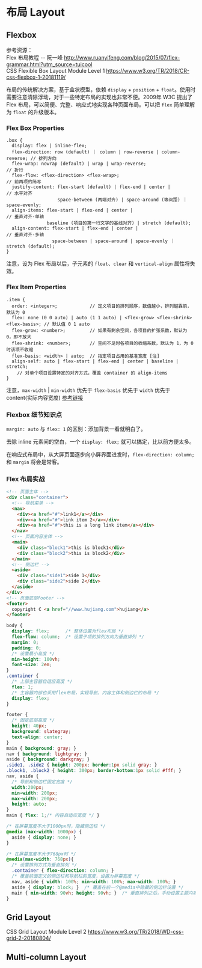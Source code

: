 # 布局 Layout




## Flexbox

参考资源：  
Flex 布局教程 -- 阮一峰 http://www.ruanyifeng.com/blog/2015/07/flex-grammar.html?utm_source=tuicool  
CSS Flexible Box Layout Module Level 1 https://www.w3.org/TR/2018/CR-css-flexbox-1-20181119/

布局的传统解决方案，基于盒状模型，依赖 `display` + `position` + `float`。使用时需要注意清除浮动，对于一些特定布局的实现也非常不便。2009年 W3C 提出了 Flex 布局，可以简便、完整、响应式地实现各种页面布局。可以把 `flex` 简单理解为 `float` 的升级版本。

### Flex Box Properties

```less
.box {
  display: flex | inline-flex;
  flex-direction: row (default) ｜ column | row-reverse | column-reverse; // 排列方向
  flex-wrap: nowrap (default) | wrap | wrap-reverse;                      // 折行
  flex-flow: <flex-direction> <flex-wrap>;                                // 前两项的简写
  justify-content: flex-start (default) | flex-end | center |             // 水平对齐
                   space-between (两端对齐) | space-around (等间距) ｜ space-evenly;
  align-items: flex-start | flex-end | center |                           // 垂直对齐-单轴
               baseline (项目的第一行文字的基线对齐) | stretch (default);
  align-content: flex-start | flex-end | center |                         // 垂直对齐-多轴
                 space-between | space-around | space-evenly ｜ stretch (default);
}
```

注意，设为 Flex 布局以后，子元素的 `float`、`clear` 和 `vertical-align` 属性将失效。

### Flex Item Properties

```less
.item {
  order: <integer>;            // 定义项目的排列顺序，数值越小，排列越靠前，默认为 0
  flex: none (0 0 auto) | auto (1 1 auto) | <flex-grow> <flex-shrink> <flex-basis>; // 默认值 0 1 auto
  flex-grow: <number>;         // 如果有剩余空间，各项目的扩张系数，默认为 0，即不放大
  flex-shrink: <number>;       // 空间不足时各项目的收缩系数，默认为 1，为 0 时该项不收缩
  flex-basis: <width> | auto;  // 指定项目占用的基准宽度 [注]
  align-self: auto | flex-start | flex-end | center | baseline | stretch;
    // 对单个项目设置特定的对齐方式，覆盖 container 的 align-items
}
```

注意，`max-width` | `min-width` 优先于 `flex-basis` 优先于 `width` 优先于 content(实际内容宽度)  [参考链接](https://www.jianshu.com/p/17b1b445ecd4)

### Flexbox 细节知识点

`margin: auto` 与 `flex: 1` 的区别：添加背景一看就明白了。

去除 inline 元素间的空白，一个 `display: flex;` 就可以搞定，比以前方便太多。

在响应式布局中，从大屏页面逐步向小屏界面进发时，`flex-direction: column;` 和 `margin` 将会是常客。

### Flex 布局实战

```html
<!-- 页面主体 -->
<div class="container">
  <!-- 导航菜单 -->
  <nav>
    <div><a href="#">link1</a></div>
    <div><a href="#">link item 2</a></div>
    <div><a href="#">this is a long link item</a></div>
  </nav>
  <!-- 页面内容主体 -->
  <main>
    <div class="block1">this is block1</div>
    <div class="block2">this is block2</div>
  </main>
  <!-- 侧边栏 -->
  <aside>
    <div class="side1">side 1</div>
    <div class="side2">side 2</div>
  </aside>
</div>
<!-- 页面底部footer -->
<footer>
  copyright C <a href="//www.hujiang.com">hujiang</a>
</footer>
```

```css
body {
  display: flex;      /* 整体设置为flex布局 */
  flex-flow: column;  /* 设置子项的排列方向为垂直排列 */
  margin: 0;
  padding: 0;
  /* 设置最小高度 */
  min-height: 100vh;
  font-size: 2em;
}
.container {
  /* 上部主容器自适应高度 */
  flex: 1;
  /* 主容器内部也采用flex布局，实现导航，内容主体和侧边栏的布局 */
  display: flex;
}

footer {
  /* 固定底部高度 */
  height: 40px;
  background: slategray;
  text-align: center;
}
main { background: gray; }
nav { background: lightgray; }
aside { background: darkgray; }
.side1, .side2 { height: 200px; border:1px solid gray; }
.block1, .block2 { height: 300px; border-bottom:1px solid #fff; }
nav, aside {
  /* 导航和侧边栏固定宽度 */
  width:200px;
  min-width: 200px;
  max-width: 200px;
  height: auto;
}
main { flex: 1;/* 内容自适应宽度 */ }

/* 在屏幕宽度不大于1000px时，隐藏侧边栏 */
@media (max-width: 1000px) {
  aside { display: none; }
}

/* 在屏幕宽度不大于768px时 */
@media(max-width: 768px){
  /* 设置排列方式为垂直排列 */
  .container { flex-direction: column; }
  /* 覆盖前面定义的侧边栏和导航栏的宽度，设置为屏幕宽度 */
  nav, aside { width: 100%; min-width: 100%; max-width: 100%; }
  aside { display: block; }  /* 覆盖在前一个@media中隐藏的侧边栏设置 */
  main { min-width: 90vh; height: 90vh; }  /* 垂直排列之后，手动设置主题内容的高度 */
}
```

## Grid Layout

CSS Grid Layout Module Level 2 https://www.w3.org/TR/2018/WD-css-grid-2-20180804/


## Multi-column Layout






